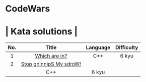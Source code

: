 # CodeWars
# | Kata solutions |
|No.|Title|Language|Difficulty|
|:-:|:---:|:------:|:--------:|
|1|<a href="https://github.com/coderloff/CodeWars/blob/main/Kata/which-are-in.cpp">Which are in?</a>|C++|6 kyu|
|2|<a href="https://github.com/coderloff/CodeWars/blob/main/Kata/stop-gninnips-my-sdrow!.cpp">Stop gninnipS My sdroW!
</a>|C++|6 kyu|
